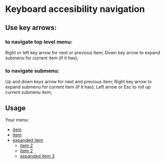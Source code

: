 ﻿# Keyboard accesibility navigation

## Use key arrows: 

### to navigate top level menu:
Right or left key arrow for next or previous item;
Down key arrow to expand submenu for current item (if it has); 

### to navigate submenu:
Up and down keys arrow for next and previous item;
Right key arrow to expand submenu for current item (if it has);
Left arrow or Esc to roll up current submenu item;

## Usage
Your menu:
<nav>
	<ul>
		<li>
			<a href="#">item</a>
		</li>
		<li>
			<a href="#">item</a>
		</li>
		<li>
			<a href="#">expanded item</a>
			<ul>
				<li>
					<a href="#">item 2</a>
				</li>
				<li>
					<a href="#">item 2</a>
				</li>
				<li>
					<a href="#">expanded item 3</a>
				</li>
			</ul>
		</li>
	</ul>
</nav>

